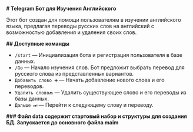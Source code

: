 **# Telegram Бот для Изучения Английского**

Этот бот создан для помощи пользователям в изучении английского языка, предлагая переводы русских слов на английский с возможностью добавления и удаления своих слов.

**## Доступные команды**

- `/start` — Инициализация бота и регистрация пользователя в базе данных.
- `/Go` — Начало изучения слов. Бот предложит выбрать перевод для русского слова из представленных вариантов.
- `Добавить слово ➕` — Начать добавление нового слова и его переводов.
- `Удалить слово🔙` — Удалить существующее слово и его переводы из базы данных.
- `Дальше ⏭` — Перейти к следующему слову и переводу.

**### Файл data содержит стартовый набор и структуры для создания БД. Запускается до основного файла maim**
